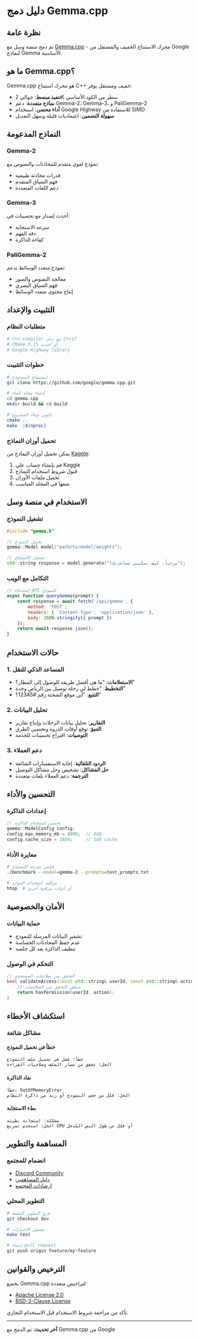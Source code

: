 # دليل دمج Gemma.cpp

## نظرة عامة

تم دمج منصة وسل مع [Gemma.cpp](https://github.com/google/gemma.cpp) - محرك الاستنتاج الخفيف والمستقل من Google لنماذج Gemma الأساسية.

## ما هو Gemma.cpp؟

Gemma.cpp هو محرك استنتاج C++ خفيف ومستقل يوفر:

- **تنفيذ مبسط**: حوالي 2K سطر من الكود الأساسي
- **نماذج متعددة**: دعم Gemma-2، Gemma-3، و PaliGemma-2
- **أداء محسن**: استخدام Google Highway للاستفادة من SIMD
- **سهولة التضمين**: اعتماديات قليلة وسهل التعديل

## النماذج المدعومة

### Gemma-2
نموذج لغوي متقدم للمحادثات والنصوص مع:
- قدرات محادثة طبيعية
- فهم السياق المتقدم
- دعم اللغات المتعددة

### Gemma-3
أحدث إصدار مع تحسينات في:
- سرعة الاستجابة
- دقة الفهم
- كفاءة الذاكرة

### PaliGemma-2
نموذج متعدد الوسائط يدعم:
- معالجة النصوص والصور
- فهم السياق البصري
- إنتاج محتوى متعدد الوسائط

## التثبيت والإعداد

### متطلبات النظام
```bash
# C++ compiler مع دعم C++17
# CMake 3.15 أو أحدث
# Google Highway library
```

### خطوات التثبيت
```bash
# استنساخ المستودع
git clone https://github.com/google/gemma.cpp.git

# إنشاء مجلد البناء
cd gemma.cpp
mkdir build && cd build

# تكوين وبناء المشروع
cmake ..
make -j$(nproc)
```

### تحميل أوزان النماذج
يمكن تحميل أوزان النماذج من [Kaggle](https://www.kaggle.com/models/google/gemma-2):

1. قم بإنشاء حساب على Kaggle
2. قبول شروط استخدام النماذج
3. تحميل ملفات الأوزان
4. ضعها في المجلد المناسب

## الاستخدام في منصة وسل

### تشغيل النموذج
```cpp
#include "gemma.h"

// تحميل النموذج
gemma::Model model("path/to/model/weights");

// تشغيل الاستنتاج
std::string response = model.generate("مرحباً، كيف يمكنني مساعدتك؟");
```

### التكامل مع الويب
```javascript
// استدعاء API للنموذج
async function queryGemma(prompt) {
    const response = await fetch('/api/gemma', {
        method: 'POST',
        headers: { 'Content-Type': 'application/json' },
        body: JSON.stringify({ prompt })
    });
    return await response.json();
}
```

## حالات الاستخدام

### 1. المساعد الذكي للنقل
- **الاستعلامات**: "ما هي أفضل طريقة للوصول إلى المطار؟"
- **التخطيط**: "خطط لي رحلة توصيل بين الرياض وجدة"
- **التتبع**: "أين موقع الشحنة رقم #12345؟"

### 2. تحليل البيانات
- **التقارير**: تحليل بيانات الرحلات وإنتاج تقارير
- **التنبؤ**: توقع أوقات الذروة وتحسين الطرق
- **التوصيات**: اقتراح تحسينات للخدمة

### 3. دعم العملاء
- **الردود التلقائية**: إجابة الاستفسارات الشائعة
- **حل المشاكل**: تشخيص وحل مشاكل التوصيل
- **الترجمة**: دعم العملاء بلغات متعددة

## التحسين والأداء

### إعدادات الذاكرة
```cpp
// تحسين استخدام الذاكرة
gemma::ModelConfig config;
config.max_memory_mb = 4096;  // 4GB
config.cache_size = 1024;     // 1GB cache
```

### معايرة الأداء
```bash
# قياس سرعة الاستنتاج
./benchmark --model=gemma-2 --prompts=test_prompts.txt

# مراقبة استخدام الموارد
htop  # أو أدوات مراقبة أخرى
```

## الأمان والخصوصية

### حماية البيانات
- تشفير البيانات المرسلة للنموذج
- عدم حفظ المحادثات الحساسة
- تنظيف الذاكرة بعد كل جلسة

### التحكم في الوصول
```cpp
// التحقق من صلاحيات المستخدم
bool validateAccess(const std::string& userId, const std::string& action) {
    // منطق التحقق من الصلاحيات
    return hasPermission(userId, action);
}
```

## استكشاف الأخطاء

### مشاكل شائعة

#### خطأ في تحميل النموذج
```
خطأ: فشل في تحميل ملف النموذج
الحل: تحقق من مسار الملف وصلاحيات القراءة
```

#### نفاد الذاكرة
```
خطأ: OutOfMemoryError
الحل: قلل من حجم النموذج أو زيد من ذاكرة النظام
```

#### بطء الاستجابة
```
مشكلة: استجابة بطيئة
الحل: استخدم تسريع GPU أو قلل من طول النص المُدخل
```

## المساهمة والتطوير

### انضمام للمجتمع
- [Discord Community](https://discord.gg/H5jCBAWxAe)
- [دليل المساهمين](https://github.com/google/gemma.cpp/blob/main/DEVELOPERS.md)
- [إرشادات المجتمع](https://opensource.google.com/conduct/)

### التطوير المحلي
```bash
# فرع التطوير النشط
git checkout dev

# تشغيل الاختبارات
make test

# إنشاء pull request
git push origin feature/my-feature
```

## الترخيص والقوانين

يخضع Gemma.cpp لتراخيص متعددة:
- [Apache License 2.0](https://github.com/google/gemma.cpp/blob/main/LICENSE)
- [BSD-3-Clause License](https://github.com/google/gemma.cpp/blob/main/LICENSE-BSD3)

تأكد من مراجعة شروط الاستخدام قبل الاستخدام التجاري.

---

**آخر تحديث**: تم الدمج مع Gemma.cpp من Google